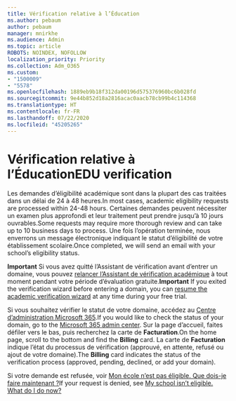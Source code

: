 ```yaml
---
title: Vérification relative à l’Éducation
ms.author: pebaum
author: pebaum
manager: mnirkhe
ms.audience: Admin
ms.topic: article
ROBOTS: NOINDEX, NOFOLLOW
localization_priority: Priority
ms.collection: Adm_O365
ms.custom:
- "1500009"
- "5578"
ms.openlocfilehash: 1889eb9b18f312da00196d575376960bc6b028fd
ms.sourcegitcommit: 9e44b852d18a2816acac0aacb78cb99b4c114368
ms.translationtype: HT
ms.contentlocale: fr-FR
ms.lasthandoff: 07/22/2020
ms.locfileid: "45205265"
---
```

# <a name="edu-verification"></a><span data-ttu-id="2a387-102">Vérification relative à l’Éducation</span><span class="sxs-lookup"><span data-stu-id="2a387-102">EDU verification</span></span>

<span data-ttu-id="2a387-103">Les demandes d’éligibilité académique sont dans la plupart des cas traitées dans un délai de 24 à 48 heures.</span><span class="sxs-lookup"><span data-stu-id="2a387-103">In most cases, academic eligibility requests are processed within 24-48 hours.</span></span> <span data-ttu-id="2a387-104">Certaines demandes peuvent nécessiter un examen plus approfondi et leur traitement peut prendre jusqu’à 10 jours ouvrables.</span><span class="sxs-lookup"><span data-stu-id="2a387-104">Some requests may require more thorough review and can take up to 10 business days to process.</span></span> <span data-ttu-id="2a387-105">Une fois l’opération terminée, nous enverrons un message électronique indiquant le statut d’éligibilité de votre établissement scolaire.</span><span class="sxs-lookup"><span data-stu-id="2a387-105">Once completed, we will send an email with your school’s eligibility status.</span></span>

<span data-ttu-id="2a387-106">**Important** Si vous avez quitté l’Assistant de vérification avant d’entrer un domaine, vous pouvez [relancer l’Assistant de vérification académique](https://go.microsoft.com/fwlink/p/?linkid=2135255) à tout moment pendant votre période d’évaluation gratuite.</span><span class="sxs-lookup"><span data-stu-id="2a387-106">**Important** If you exited the verification wizard before entering a domain, you can [resume the academic verification wizard](https://go.microsoft.com/fwlink/p/?linkid=2135255) at any time during your free trial.</span></span>

<span data-ttu-id="2a387-107">Si vous souhaitez vérifier le statut de votre domaine, accédez au [Centre d’administration Microsoft 365](https://go.microsoft.com/fwlink/p/?linkid=2024339).</span><span class="sxs-lookup"><span data-stu-id="2a387-107">If you would like to check the status of your domain, go to the [Microsoft 365 admin center](https://go.microsoft.com/fwlink/p/?linkid=2024339).</span></span> <span data-ttu-id="2a387-108">Sur la page d’accueil, faites défiler vers le bas, puis recherchez la carte de **Facturation**.</span><span class="sxs-lookup"><span data-stu-id="2a387-108">On the home page, scroll to the bottom and find the **Billing** card.</span></span> <span data-ttu-id="2a387-109">La carte de **Facturation** indique l’état du processus de vérification (approuvé, en attente, refusé ou ajout de votre domaine).</span><span class="sxs-lookup"><span data-stu-id="2a387-109">The **Billing** card indicates the status of the verification process (approved, pending, declined, or add your domain).</span></span>

<span data-ttu-id="2a387-110">Si votre demande est refusée, voir [Mon école n’est pas éligible. Que dois-je faire maintenant ?](https://docs.microsoft.com/microsoft-365/commerce/subscriptions/verify-academic-eligibility#my-school-isnt-eligible-what-do-i-do-now)</span><span class="sxs-lookup"><span data-stu-id="2a387-110">If your request is denied, see [My school isn’t eligible. What do I do now?](https://docs.microsoft.com/microsoft-365/commerce/subscriptions/verify-academic-eligibility#my-school-isnt-eligible-what-do-i-do-now)</span></span>